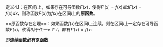 定义4.1：在区间$I$上，如果存在可导函数$F(x)$，使得$F'(x)=f(x)或dF(x)=f(x)dx$，则称函数$F(x)$为$f(x)$在区间$I$上的**原函数**。



==原函数存在定理==：如果函数$f(x)$在区间$I$上连续，则在区间$I$上一定存在可导函数$F(x)$，使得对于任一$x\in I$，都有$F'(x)=f(x)$

即**连续函数必有原函数**